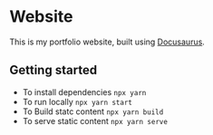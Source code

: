 # Website

This is my portfolio website, built using [Docusaurus](https://docusaurus.io/).

## Getting started

- To install dependencies `npx yarn`
- To run locally `npx yarn start`
- To Build statc content `npx yarn build`
- To serve static content `npx yarn serve`
